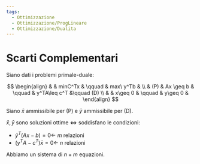 ```yaml
---
tags:
  - Ottimizzazione
  - Ottimizzazione/ProgLineare
  - Ottimizzazione/Dualita
---
```

# Scarti Complementari

Siano dati i problemi primale-duale:

$$
\begin{align}
& & minC^Tx & \qquad & max\ y^Tb  & \\
& (P) & Ax \geq b & \qquad & y^TA\leq c^T &\qquad (D) \\
& & x\geq 0 & \qquad & y\geq 0 &
\end{align}
$$

Siano $\bar{x}$ ammissibile per (P) e $\bar{y}$ ammissibile per (D).

$\bar{x},\bar{y}$ sono soluzioni ottime $\iff$ soddisfano le condizioni:
- $\bar{y}^T(Ax-b)=0\leftarrow$ $m$ relazioni
- $(y^TA-c^T)\bar{x}=0\leftarrow$ $n$ relazioni

Abbiamo un sistema di $n+m$ equazioni.


